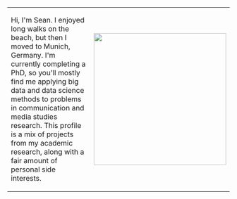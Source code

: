 
<!--
Welcome to my profile! 
-->

<table>

<tr>
<td>

Hi, I'm Sean. I enjoyed long walks on the beach, but then I moved to Munich, Germany. I'm currently completing a PhD, so you'll mostly find me applying big data and data science methods to problems in communication and media studies research. This profile is a mix of projects from my academic research, along with a fair amount of personal side interests. 

</td>
<td>

<p align="center">  
      <img src="https://user-images.githubusercontent.com/9055031/207847628-12d295de-e1da-42a7-8fc2-d5d6285552e6.gif" width="300" height="300">
    </p>

</td>
</tr>
</table>
